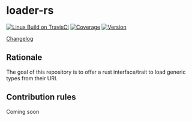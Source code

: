 # loader-rs

[![Linux Build on TravisCI](https://img.shields.io/travis/com/macisamuele/loader-rs/master.svg?logo=travis&label=Linux)](https://travis-ci.com/macisamuele/loader-rs)
[![Coverage](https://img.shields.io/codecov/c/github/macisamuele/loader-rs/master.svg)](https://codecov.io/gh/macisamuele/loader-rs)
[![Version](https://img.shields.io/crates/v/loader-rs.svg)](https://crates.io/crates/loader-rs)

[Changelog](./CHANGELOG.md)

## Rationale
The goal of this repository is to offer a rust interface/trait to load generic types from their URI.

## Contribution rules
Coming soon
